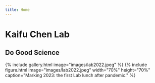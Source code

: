 ```yaml
---
title: Home
---
```

# Kaifu Chen Lab 
## Do Good Science

{%
  include gallery.html
  image="images/lab2022.jpeg"
%}
{%
  include figure.html
  image="images/lab2022.jpeg"
  width="70%"
  height="70%"
  caption="Marking 2023: the first Lab lunch after pandemic."
%}
